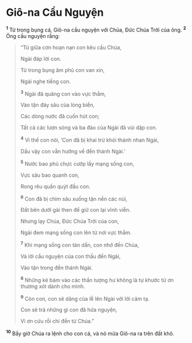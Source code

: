 # Giô-na Cầu Nguyện
<sup><b>1</b></sup> Từ trong bụng cá, Giô-na cầu nguyện với Chúa, Ðức Chúa Trời của ông. <sup><b>2</b></sup> Ông cầu nguyện rằng:


> “Từ giữa cơn hoạn nạn con kêu cầu Chúa,
> 
> Ngài đáp lời con.
> 
> Từ trong bụng âm phủ con van xin,
> 
> Ngài nghe tiếng con.
> 
> <sup><b>3</b></sup> Ngài đã quăng con vào vực thẳm,
> 
> Vào tận đáy sâu của lòng biển,
> 
> Các dòng nước đã cuốn hút con;
> 
> Tất cả các lượn sóng và ba đào của Ngài đã vùi dập con.
> 
> <sup><b>4</b></sup> Vì thế con nói, ‘Con đã bị khai trừ khỏi thánh nhan Ngài,
> 
> Dầu vậy con vẫn hướng về đền thánh Ngài.’
> 
> <sup><b>5</b></sup> Nước bao phủ chực cướp lấy mạng sống con,
> 
> Vực sâu bao quanh con,
> 
> Rong rêu quấn quýt đầu con.
> 
> <sup><b>6</b></sup> Con đã bị chìm sâu xuống tận nền các núi,
> 
> Ðất bên dưới gài then để giữ con lại vĩnh viễn.
> 
> Nhưng lạy Chúa, Ðức Chúa Trời của con,
> 
> Ngài đem mạng sống con lên từ nơi vực thẳm.
> 
> <sup><b>7</b></sup> Khi mạng sống con tàn dần, con nhớ đến Chúa,
> 
> Và lời cầu nguyện của con thấu đến Ngài,
> 
> Vào tận trong đền thánh Ngài.
> 
> <sup><b>8</b></sup> Những kẻ bám vào các thần tượng hư không là tự khước từ ơn thương xót dành cho mình.
> 
> <sup><b>9</b></sup> Còn con, con sẽ dâng của lễ lên Ngài với lời cảm tạ.
> 
> Con sẽ trả những gì con đã hứa nguyện,
> 
> Vì ơn cứu rỗi chỉ đến từ Chúa.”
>

<sup><b>10</b></sup> Bấy giờ Chúa ra lệnh cho con cá, và nó mửa Giô-na ra trên đất khô.